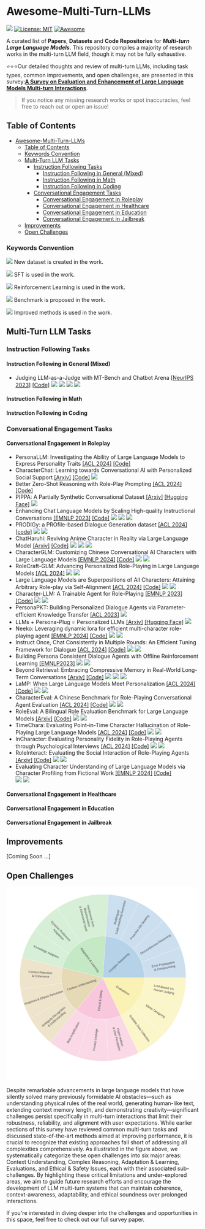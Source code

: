 # Awesome-Multi-Turn-LLMs

![](https://img.shields.io/badge/PaperNumber-78-brightgreen)
[![License: MIT](https://img.shields.io/badge/License-MIT-green.svg)](https://opensource.org/licenses/MIT)
[![Awesome](https://awesome.re/badge.svg)](https://awesome.re)

A curated list of **Papers**, **Datasets** and **Code Repositories** for ***Multi-turn Large Language Models***. This repository compiles a majority of research works in the multi-turn LLM field, though it may not be fully exhaustive.

⭐⭐⭐Our detailed thoughts and review of multi-turn LLMs, including task types, common improvements, and open challenges, are presented in this survey:[**A Survey on Evaluation and Enhancement of Large Language Models Multi-turn Interactions**](https://arxiv.xxx).
> If you notice any missing research works or spot inaccuracies, feel free to reach out or open an issue!


## Table of Contents
- [Awesome-Multi-Turn-LLMs](#awesome-multi-turn-llms)
  - [Table of Contents](#table-of-contents)
  - [Keywords Convention](#keywords-convention)
  - [Multi-Turn LLM Tasks](#multi-turn-llm-tasks)
    - [Instruction Following Tasks](#instruction-following-tasks)
      - [Instruction Following in General (Mixed)](#instruction-following-in-general-mixed)
      - [Instruction Following in Math](#instruction-following-in-math)
      - [Instruction Following in Coding](#instruction-following-in-coding)
    - [Conversational Engagement Tasks](#conversational-engagement-tasks)
      - [Conversational Engagement in Roleplay](#conversational-engagement-in-roleplay)
      - [Conversational Engagement in Healthcare](#conversational-engagement-in-healthcare)
      - [Conversational Engagement in Education](#conversational-engagement-in-education)
      - [Conversational Engagement in Jailbreak](#conversational-engagement-in-jailbreak)
  - [Improvements](#improvements)
  - [Open Challenges](#Open-Challenges)


### Keywords Convention

![](https://img.shields.io/badge/Dataset-blue) New dataset is created in the work.

![](https://img.shields.io/badge/SFT-blueviolet) SFT is used in the work.

![](https://img.shields.io/badge/RL-purple) Reinforcement Learning is used in the work.

![](https://img.shields.io/badge/Benchmark-red) Benchmark is proposed in the work.

![](https://img.shields.io/badge/Improved-yellow) Improved methods is used in the work.



## Multi-Turn LLM Tasks

### Instruction Following Tasks

#### Instruction Following in General (Mixed)

- Judging LLM-as-a-Judge with MT-Bench and Chatbot Arena [[NeurIPS 2023]](https://arxiv.org/abs/2306.05685) [[Code]](https://github.com/lm-sys/fastchat) ![](https://img.shields.io/badge/Dataset-blue)  ![](https://img.shields.io/badge/SFT-blueviolet) ![](https://img.shields.io/badge/Benchmark-red) ![](https://img.shields.io/badge/Improved-yellow)

  <!--*Lianmin Zheng, Wei-Lin Chiang, Ying Sheng, Siyuan Zhuang, Zhanghao Wu, Yonghao Zhuang, Zi Lin, Zhuohan Li, Dacheng Li, Eric P. Xing, Hao Zhang, Joseph E. Gonzalez, Ion Stoica*-->


#### Instruction Following in Math


#### Instruction Following in Coding



### Conversational Engagement Tasks

#### Conversational Engagement in Roleplay

- PersonaLLM: Investigating the Ability of Large Language Models to Express Personality Traits [[ACL 2024]](https://aclanthology.org/2024.findings-naacl.229.pdf) [[Code]](https://github.com/hjian42/PersonaLLM)
- CharacterChat: Learning towards Conversational AI with Personalized Social Support [[Arxiv]](https://arxiv.org/abs/2308.10278)  [[Code]](https://github.com/morecry/CharacterChat) ![](https://img.shields.io/badge/Dataset-blue)
- Better Zero-Shot Reasoning with Role-Play Prompting [[ACL 2024]](https://aclanthology.org/2024.naacl-long.228.pdf) [[Code]](https://github.com/NKU-HLT/Role-Play-Prompting)
- PIPPA: A Partially Synthetic Conversational Dataset [[Arxiv]](https://arxiv.org/abs/2308.05884) [[Hugging Face]](https://huggingface.co/datasets/PygmalionAI/PIPPA) ![](https://img.shields.io/badge/Dataset-blue)
- Enhancing Chat Language Models by Scaling High-quality Instructional Conversations [[EMNLP 2023]](https://aclanthology.org/2023.emnlp-main.183.pdf) [[Code]](https://github.com/thunlp/UltraChat)   ![](https://img.shields.io/badge/Dataset-blue) ![](https://img.shields.io/badge/SFT-blueviolet) ![](https://img.shields.io/badge/Improved-yellow)
- PRODIGy: a PROfile-based DIalogue Generation dataset [[ACL 2024]](https://aclanthology.org/2024.findings-naacl.222.pdf) [[code]](https://github.com/LanD-FBK/prodigy-dataset) ![](https://img.shields.io/badge/Dataset-blue) ![](https://img.shields.io/badge/SFT-blueviolet)
- ChatHaruhi: Reviving Anime Character in Reality via Large Language Model [[Arxiv]](https://arxiv.org/abs/2308.09597) [[Code]](https://github.com/LC1332/Chat-Haruhi-Suzumiya) ![](https://img.shields.io/badge/Dataset-blue) ![](https://img.shields.io/badge/SFT-blueviolet) ![](https://img.shields.io/badge/Improved-yellow)
- CharacterGLM: Customizing Chinese Conversational AI Characters with Large Language Models [[EMNLP 2024]](https://aclanthology.org/2024.emnlp-industry.107.pdf) [[Code]](https://github.com/thu-coai/CharacterGLM-6B) ![](https://img.shields.io/badge/Dataset-blue) ![](https://img.shields.io/badge/SFT-blueviolet)
- RoleCraft-GLM: Advancing Personalized Role-Playing in Large Language Models [[ACL 2024]](https://aclanthology.org/2024.personalize-1.1.pdf) ![](https://img.shields.io/badge/Dataset-blue) ![](https://img.shields.io/badge/SFT-blueviolet)
- Large Language Models are Superpositions of All Characters: Attaining Arbitrary Role-play via Self-Alignment [[ACL 2024]](https://aclanthology.org/2024.acl-long.423.pdf) [[Code]](https://github.com/OFA-Sys/Ditto)  ![](https://img.shields.io/badge/Dataset-blue)  ![](https://img.shields.io/badge/Improved-yellow)
- Character-LLM: A Trainable Agent for Role-Playing [[EMNLP 2023]](https://aclanthology.org/2023.emnlp-main.814v2.pdf) [[Code]](https://github.com/choosewhatulike/trainable-agents) ![](https://img.shields.io/badge/SFT-blueviolet) ![](https://img.shields.io/badge/Improved-yellow)
- PersonaPKT: Building Personalized Dialogue Agents via Parameter-efficient Knowledge Transfer [[ACL 2023]](https://aclanthology.org/2023.sustainlp-1.21.pdf)  ![](https://img.shields.io/badge/Improved-yellow)
- LLMs + Persona-Plug = Personalized LLMs [[Arxiv]](https://arxiv.org/abs/2409.11901) [[Hugging Face]](https://huggingface.co/papers/2409.11901) ![](https://img.shields.io/badge/Improved-yellow)
- Neeko: Leveraging dynamic lora for efficient multi-character role-playing agent [[EMNLP 2024]](https://aclanthology.org/2024.emnlp-main.697.pdf) [[Code]](https://github.com/weiyifan1023/Neeko) ![](https://img.shields.io/badge/SFT-blueviolet) ![](https://img.shields.io/badge/Improved-yellow)
-  Instruct Once, Chat Consistently in Multiple Rounds: An Efficient Tuning Framework for Dialogue [[ACL 2024]](https://aclanthology.org/2024.acl-long.219.pdf) [[Code]](https://github.com/iwangjian/Midi-Tuning) ![](https://img.shields.io/badge/SFT-blueviolet) ![](https://img.shields.io/badge/Improved-yellow)
-  Building Persona Consistent Dialogue Agents with Offline Reinforcement Learning [[EMNLP2023]](https://aclanthology.org/2023.emnlp-main.110.pdf) ![](https://img.shields.io/badge/RL-purple)   ![](https://img.shields.io/badge/Improved-yellow) 
-  Beyond Retrieval: Embracing Compressive Memory in Real-World Long-Term Conversations [[Arxiv]](https://arxiv.org/abs/2402.11975) [[Code]](https://github.com/nuochenpku/COMEDY)
                    ![](https://img.shields.io/badge/Dataset-blue) ![](https://img.shields.io/badge/RL-purple) ![](https://img.shields.io/badge/Improved-yellow)
- LaMP: When Large Language Models Meet Personalization [[ACL 2024]](https://aclanthology.org/2024.acl-long.399.pdf) [[Code]](https://lamp-benchmark.github.io/) ![](https://img.shields.io/badge/Dataset-blue) ![](https://img.shields.io/badge/Benchmark-red)
- CharacterEval: A Chinese Benchmark for Role-Playing Conversational Agent Evaluation [[ACL 2024]](https://aclanthology.org/2024.acl-long.638.pdf) [[Code]](https://github.com/morecry/CharacterEval) ![](https://img.shields.io/badge/Dataset-blue) 
                   ![](https://img.shields.io/badge/Benchmark-red)
- RoleEval: A Bilingual Role Evaluation Benchmark for Large Language Models [[Arxiv]](https://arxiv.org/abs/2312.16132) [[Code]](https://github.com/Magnetic2014/RoleEval)  ![](https://img.shields.io/badge/Dataset-blue) 
                   ![](https://img.shields.io/badge/Benchmark-red)
- TimeChara: Evaluating Point-in-Time Character Hallucination of Role-Playing Large Language Models  [[ACL 2024]](https://aclanthology.org/2024.findings-acl.197/) [[Code]](https://github.com/ahnjaewoo/timechara)  ![](https://img.shields.io/badge/Dataset-blue)
                   ![](https://img.shields.io/badge/Benchmark-red)
- InCharacter: Evaluating Personality Fidelity in Role-Playing Agents through Psychological Interviews [[ACL 2024]](https://aclanthology.org/2024.acl-long.102/) [[Code]](https://incharacter.github.io/) ![](https://img.shields.io/badge/Dataset-blue)
                   ![](https://img.shields.io/badge/Benchmark-red)
- RoleInteract: Evaluating the Social Interaction of Role-Playing Agents [[Arxiv]](https://arxiv.org/abs/2403.13679) [[Code]](https://github.com/X-PLUG/RoleInteract)  ![](https://img.shields.io/badge/Dataset-blue)
                   ![](https://img.shields.io/badge/Benchmark-red)
- Evaluating Character Understanding of Large Language Models via Character Profiling from Fictional Work [[EMNLP 2024]](https://aclanthology.org/2024.emnlp-main.456/) [[Code]](https://github.com/Joanna0123/character_profiling)  
                   ![](https://img.shields.io/badge/Dataset-blue) ![](https://img.shields.io/badge/Benchmark-red)

#### Conversational Engagement in Healthcare

#### Conversational Engagement in Education

#### Conversational Engagement in Jailbreak



## Improvements
[Coming Soon ...]

## Open Challenges

![](figs/challenges.png)

Despite remarkable advancements in large language models that have silently solved many previously formidable AI obstacles—such as understanding physical rules of the real world, generating human-like text, extending context memory length, and demonstrating creativity—significant challenges persist specifically in multi-turn interactions that limit their robustness, reliability, and alignment with user expectations. While earlier sections of this survey have reviewed common multi-turn tasks and discussed state-of-the-art methods aimed at improving performance, it is crucial to recognize that existing approaches fall short of addressing all complexities comprehensively. As illustrated in the figure above, we systematically categorize these open challenges into six major areas: Context Understanding, Complex Reasoning, Adaptation & Learning, Evaluations, and Ethical & Safety Issues, each with their associated sub-challenges. By highlighting these critical limitations and under-explored areas, we aim to guide future research efforts and encourage the development of LLM multi-turn systems that can maintain coherence, context-awareness, adaptability, and ethical soundness over prolonged interactions.

If you're interested in diving deeper into the challenges and opportunities in this space, feel free to check out our full survey paper.


